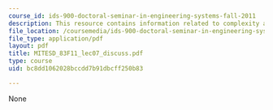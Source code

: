 ```yaml
---
course_id: ids-900-doctoral-seminar-in-engineering-systems-fall-2011
description: This resource contains information related to complexity and urban systems.
file_location: /coursemedia/ids-900-doctoral-seminar-in-engineering-systems-fall-2011/bc8dd1062028bccdd7b91dbcff250b83_MITESD_83F11_lec07_discuss.pdf
file_type: application/pdf
layout: pdf
title: MITESD_83F11_lec07_discuss.pdf
type: course
uid: bc8dd1062028bccdd7b91dbcff250b83

---
```

None